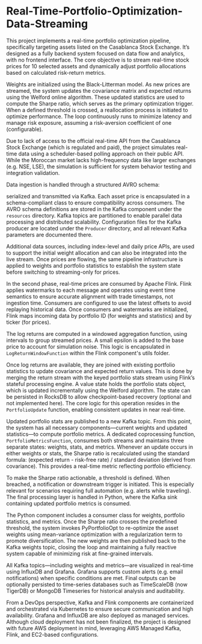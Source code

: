 # Real-Time-Portfolio-Optimization-Data-Streaming

This project implements a real-time portfolio optimization pipeline, specifically targeting assets listed on the Casablanca Stock Exchange. It’s designed as a fully backend system focused on data flow and analytics, with no frontend interface. The core objective is to stream real-time stock prices for 10 selected assets and dynamically adjust portfolio allocations based on calculated risk-return metrics.

Weights are initialized using the Black-Litterman model. As new prices are streamed, the system updates the covariance matrix and expected returns using the Welford online algorithm. These updated statistics are used to compute the Sharpe ratio, which serves as the primary optimization trigger. When a defined threshold is crossed, a reallocation process is initiated to optimize performance. The loop continuously runs to minimize latency and manage risk exposure, assuming a risk-aversion coefficient of one (configurable).

Due to lack of access to the official real-time API from the Casablanca Stock Exchange (which is regulated and paid), the project simulates real-time data using a scheduler-based polling approach on their public API. While the Moroccan market lacks high-frequency data like larger exchanges (e.g. NSE, LSE), the simulation is sufficient for system behavior testing and integration validation.

Data ingestion is handled through a structured AVRO schema:



serialized and transmitted via Kafka. Each asset price is encapsulated in a schema-compliant class to ensure compatibility across consumers. The AVRO schema definitions are stored in the Kafka component under the `resources` directory. Kafka topics are partitioned to enable parallel data processing and distributed scalability. Configuration files for the Kafka producer are located under the `Producer` directory, and all relevant Kafka parameters are documented there.

Additional data sources, including index-level and daily price APIs, are used to support the initial weight allocation and can also be integrated into the live stream. Once prices are flowing, the same pipeline infrastructure is applied to weights and portfolio statistics to establish the system state before switching to streaming-only for prices.

In the second phase, real-time prices are consumed by Apache Flink. Flink applies watermarks to each message and operates using event time semantics to ensure accurate alignment with trade timestamps, not ingestion time. Consumers are configured to use the latest offsets to avoid replaying historical data. Once consumers and watermarks are initialized, Flink maps incoming data by portfolio ID (for weights and statistics) and by ticker (for prices).

The log returns are computed in a windowed aggregation function, using intervals to group streamed prices. A small epsilon is added to the base price to account for simulation noise. This logic is encapsulated in `LogReturnWindowFunction` within the Flink component's utils folder.

Once log returns are available, they are joined with existing portfolio statistics to update covariance and expected return values. This is done by merging the return stream with the keyed portfolio stats stream using Flink’s stateful processing engine. A value state holds the portfolio stats object, which is updated incrementally using the Welford algorithm. The state can be persisted in RocksDB to allow checkpoint-based recovery (optional and not implemented here). The core logic for this operation resides in the `PortfolioUpdate` function, enabling consistent updates in near real-time.

Updated portfolio stats are published to a new Kafka topic. From this point, the system has all necessary components—current weights and updated statistics—to compute portfolio metrics. A dedicated coprocessing function, `PortfolioMetricsFunction`, consumes both streams and maintains three separate states: weights, stats, and metrics. Whenever an update occurs in either weights or stats, the Sharpe ratio is recalculated using the standard formula: (expected return - risk-free rate) / standard deviation (derived from covariance). This provides a real-time metric reflecting portfolio efficiency.

To make the Sharpe ratio actionable, a threshold is defined. When breached, a notification or downstream trigger is initiated. This is especially relevant for scenarios requiring full automation (e.g. alerts while traveling). The final processing layer is handled in Python, where the Kafka sink containing updated portfolio metrics is consumed.

The Python component includes a consumer class for weights, portfolio statistics, and metrics. Once the Sharpe ratio crosses the predefined threshold, the system invokes PyPortfolioOpt to re-optimize the asset weights using mean-variance optimization with a regularization term to promote diversification. The new weights are then published back to the Kafka weights topic, closing the loop and maintaining a fully reactive system capable of minimizing risk at fine-grained intervals.

All Kafka topics—including weights and metrics—are visualized in real-time using InfluxDB and Grafana. Grafana supports custom alerts (e.g. email notifications) when specific conditions are met. Final outputs can be optionally persisted to time-series databases such as TimeScaleDB (now TigerDB) or MongoDB Timeseries for historical analysis and auditability.

From a DevOps perspective, Kafka and Flink components are containerized and orchestrated via Kubernetes to ensure secure communication and high availability. Grafana and InfluxDB are also deployed as managed services. Although cloud deployment has not been finalized, the project is designed with future AWS deployment in mind, leveraging AWS Managed Kafka, Flink, and EC2-based configurations.
